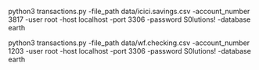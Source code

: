 python3 transactions.py -file_path data/icici.savings.csv -account_number 3817 -user root -host localhost -port 3306 -password S0lutions! -database earth

python3 transactions.py -file_path data/wf.checking.csv -account_number 1203 -user root -host localhost -port 3306 -password S0lutions! -database earth
